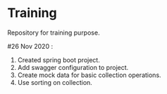# Training
Repository for training purpose.

#26 Nov 2020 :
1. Created spring boot project.
2. Add swagger configuration to project.
3. Create mock data for basic collection operations.
4. Use sorting on collection.

